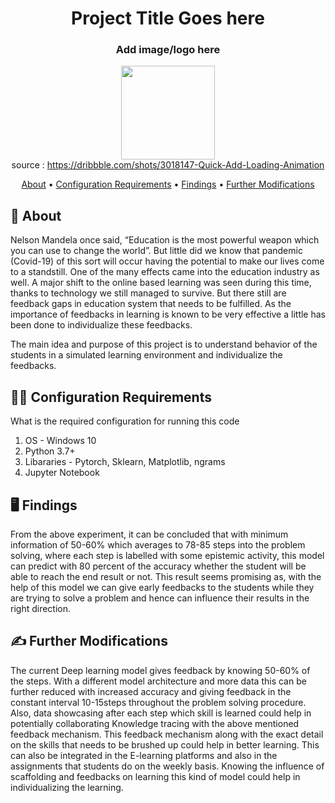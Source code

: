 <div align="center">

# Project Title Goes here 

###  Add image/logo here
<img src='https://cdn.dribbble.com/users/159078/screenshots/3018147/output_07opxg.gif' width=150px> <br>
source : https://dribbble.com/shots/3018147-Quick-Add-Loading-Animation <br>

  
[About](#about) •
[Configuration Requirements](#configuration-requirements) •
[Findings](#installation) •
[Further Modifications](#how-to-contribute)  
  
</div>

## 📒 About <a name="about"></a>

Nelson Mandela once said, “Education is the most powerful weapon which you can use to change the world”. But little did we know that pandemic (Covid-19) of this sort will occur having the potential to make our lives come to a standstill. One of the many effects came into the education industry as well. A major shift to the online based learning was seen during this time, thanks to technology we still managed to survive. But there still are feedback gaps in education system that needs to be fulfilled.  As the importance of feedbacks in learning is known to be very effective a little has been done to individualize these feedbacks.

The main idea and purpose of this project is to understand behavior of the students in a simulated learning environment and individualize the feedbacks. 

## 👨‍💻 Configuration Requirements <a name="configuration-requirements"></a>

What is the required configuration for running this code
1. OS - Windows 10
2. Python 3.7+
3. Libararies - Pytorch, Sklearn, Matplotlib, ngrams
4. Jupyter Notebook

## 🖥️ Findings <a name="installation"></a>

From the above experiment, it can be concluded that with minimum information of 50-60% which averages to 78-85 steps into the problem solving, where each step is labelled with some epistemic activity, this model can predict with 80 percent of the accuracy whether the student will be able to reach the end result or not. This result seems promising as, with the help of this model we can give early feedbacks to the students while they are trying to solve a problem and hence can influence their results in the right direction.

## ✍️ Further Modifications <a name="how-to-contribute"></a>

The current Deep learning model gives feedback by knowing 50-60% of the steps.  With a different model architecture and more data this can be further reduced with increased accuracy and giving feedback in the constant interval 10-15steps throughout the problem solving procedure. Also, data showcasing after each step which skill is learned could help in potentially collaborating Knowledge tracing with the above mentioned feedback mechanism. This feedback mechanism along with the exact detail on the skills that needs to be brushed up could help in better learning. This can also be integrated in the E-learning platforms and also in the assignments that students do on the weekly basis. Knowing the influence of scaffolding and feedbacks on learning this kind of model could help in individualizing the learning.
